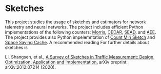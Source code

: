 # Sketches

This project studies the usage of sketches and estimators for network telemetry and neural networks.
The project includes efficient Python implementations of the following counters: [Morris](https://www.inf.ed.ac.uk/teaching/courses/exc/reading/morris.pdf), [CEDAR](https://webee.technion.ac.il/~isaac/p/tr11-04_estimators.pdf), [SEAD](https://ieeexplore.ieee.org/document/9537736), and [AEE](https://www.researchgate.net/publication/340859493_Faster_and_More_Accurate_Measurement_through_Additive-Error_Counters).
The project provides also Python impelemntation of [Count Min Sketch](https://www.sciencedirect.com/science/article/abs/pii/S0196677403001913) and [Space Saving Cache](https://www.cse.ust.hk/~raywong/comp5331/References/EfficientComputationOfFrequentAndTop-kElementsInDataStreams.pdf).
A recommended reading For further details about sketches is

Li, Shangsen, et al., [A Survey of Sketches in Traffic Measurement:
Design, Optimization, Application and Implementation](https://arxiv.org/pdf/2012.07214.pdf), arXiv preprint arXiv:2012.07214 (2020).
